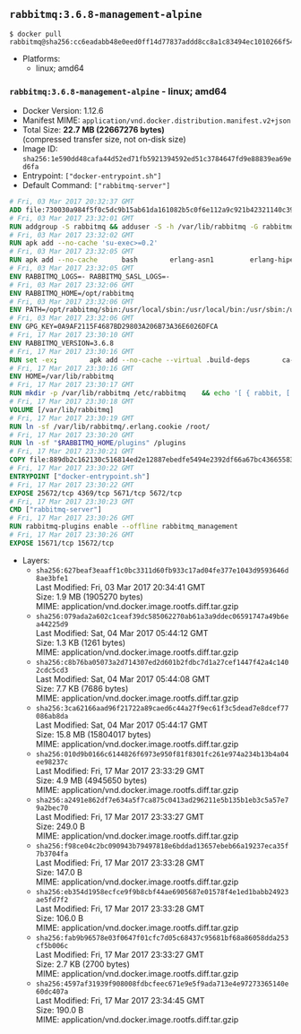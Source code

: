 ## `rabbitmq:3.6.8-management-alpine`

```console
$ docker pull rabbitmq@sha256:cc6eadabb48e0eed0ff14d77837addd8cc8a1c83494ec1010266f54e5a0f3645
```

-	Platforms:
	-	linux; amd64

### `rabbitmq:3.6.8-management-alpine` - linux; amd64

-	Docker Version: 1.12.6
-	Manifest MIME: `application/vnd.docker.distribution.manifest.v2+json`
-	Total Size: **22.7 MB (22667276 bytes)**  
	(compressed transfer size, not on-disk size)
-	Image ID: `sha256:1e590dd48cafa44d52ed71fb5921394592ed51c3784647fd9e88839ea69ed6fa`
-	Entrypoint: `["docker-entrypoint.sh"]`
-	Default Command: `["rabbitmq-server"]`

```dockerfile
# Fri, 03 Mar 2017 20:32:37 GMT
ADD file:730030a984f5f0c5dc9b15ab61da161082b5c0f6e112a9c921b42321140c3927 in / 
# Fri, 03 Mar 2017 23:32:01 GMT
RUN addgroup -S rabbitmq && adduser -S -h /var/lib/rabbitmq -G rabbitmq rabbitmq
# Fri, 03 Mar 2017 23:32:02 GMT
RUN apk add --no-cache 'su-exec>=0.2'
# Fri, 03 Mar 2017 23:32:05 GMT
RUN apk add --no-cache 		bash 		erlang-asn1 		erlang-hipe 		erlang-crypto 		erlang-eldap 		erlang-inets 		erlang-mnesia 		erlang 		erlang-os-mon 		erlang-public-key 		erlang-sasl 		erlang-ssl 		erlang-syntax-tools 		erlang-xmerl
# Fri, 03 Mar 2017 23:32:05 GMT
ENV RABBITMQ_LOGS=- RABBITMQ_SASL_LOGS=-
# Fri, 03 Mar 2017 23:32:06 GMT
ENV RABBITMQ_HOME=/opt/rabbitmq
# Fri, 03 Mar 2017 23:32:06 GMT
ENV PATH=/opt/rabbitmq/sbin:/usr/local/sbin:/usr/local/bin:/usr/sbin:/usr/bin:/sbin:/bin
# Fri, 03 Mar 2017 23:32:06 GMT
ENV GPG_KEY=0A9AF2115F4687BD29803A206B73A36E6026DFCA
# Fri, 17 Mar 2017 23:30:10 GMT
ENV RABBITMQ_VERSION=3.6.8
# Fri, 17 Mar 2017 23:30:16 GMT
RUN set -ex; 		apk add --no-cache --virtual .build-deps 		ca-certificates 		gnupg 		libressl 		tar 		xz 	; 		wget -O rabbitmq-server.tar.xz "https://www.rabbitmq.com/releases/rabbitmq-server/v${RABBITMQ_VERSION}/rabbitmq-server-generic-unix-${RABBITMQ_VERSION}.tar.xz"; 	wget -O rabbitmq-server.tar.xz.asc "https://www.rabbitmq.com/releases/rabbitmq-server/v${RABBITMQ_VERSION}/rabbitmq-server-generic-unix-${RABBITMQ_VERSION}.tar.xz.asc"; 		export GNUPGHOME="$(mktemp -d)"; 	gpg --keyserver ha.pool.sks-keyservers.net --recv-keys "$GPG_KEY"; 	gpg --batch --verify rabbitmq-server.tar.xz.asc rabbitmq-server.tar.xz; 	rm -r "$GNUPGHOME" rabbitmq-server.tar.xz.asc; 		mkdir -p "$RABBITMQ_HOME"; 	tar 		--extract 		--verbose 		--file rabbitmq-server.tar.xz 		--directory "$RABBITMQ_HOME" 		--strip-components 1 	; 	rm rabbitmq-server.tar.xz; 		grep -qE '^SYS_PREFIX=\$\{RABBITMQ_HOME\}$' "$RABBITMQ_HOME/sbin/rabbitmq-defaults"; 	sed -ri 's!^(SYS_PREFIX=).*$!\1!g' "$RABBITMQ_HOME/sbin/rabbitmq-defaults"; 	grep -qE '^SYS_PREFIX=$' "$RABBITMQ_HOME/sbin/rabbitmq-defaults"; 		apk del .build-deps
# Fri, 17 Mar 2017 23:30:16 GMT
ENV HOME=/var/lib/rabbitmq
# Fri, 17 Mar 2017 23:30:17 GMT
RUN mkdir -p /var/lib/rabbitmq /etc/rabbitmq 	&& echo '[ { rabbit, [ { loopback_users, [ ] } ] } ].' > /etc/rabbitmq/rabbitmq.config 	&& chown -R rabbitmq:rabbitmq /var/lib/rabbitmq /etc/rabbitmq 	&& chmod -R 777 /var/lib/rabbitmq /etc/rabbitmq
# Fri, 17 Mar 2017 23:30:18 GMT
VOLUME [/var/lib/rabbitmq]
# Fri, 17 Mar 2017 23:30:19 GMT
RUN ln -sf /var/lib/rabbitmq/.erlang.cookie /root/
# Fri, 17 Mar 2017 23:30:20 GMT
RUN ln -sf "$RABBITMQ_HOME/plugins" /plugins
# Fri, 17 Mar 2017 23:30:21 GMT
COPY file:889db2c162130c516814ed2e12887ebedfe5494e2392df66a67bc436655833fa in /usr/local/bin/ 
# Fri, 17 Mar 2017 23:30:22 GMT
ENTRYPOINT ["docker-entrypoint.sh"]
# Fri, 17 Mar 2017 23:30:22 GMT
EXPOSE 25672/tcp 4369/tcp 5671/tcp 5672/tcp
# Fri, 17 Mar 2017 23:30:23 GMT
CMD ["rabbitmq-server"]
# Fri, 17 Mar 2017 23:30:26 GMT
RUN rabbitmq-plugins enable --offline rabbitmq_management
# Fri, 17 Mar 2017 23:30:26 GMT
EXPOSE 15671/tcp 15672/tcp
```

-	Layers:
	-	`sha256:627beaf3eaaff1c0bc3311d60fb933c17ad04fe377e1043d9593646d8ae3bfe1`  
		Last Modified: Fri, 03 Mar 2017 20:34:41 GMT  
		Size: 1.9 MB (1905270 bytes)  
		MIME: application/vnd.docker.image.rootfs.diff.tar.gzip
	-	`sha256:079ada2a602c1ceaf39dc585062270ab61a3a9ddec06591747a49b6ea44225d9`  
		Last Modified: Sat, 04 Mar 2017 05:44:12 GMT  
		Size: 1.3 KB (1261 bytes)  
		MIME: application/vnd.docker.image.rootfs.diff.tar.gzip
	-	`sha256:c8b76ba05073a2d714307ed2d601b2fdbc7d1a27cef1447f42a4c1402cdc5cd3`  
		Last Modified: Sat, 04 Mar 2017 05:44:08 GMT  
		Size: 7.7 KB (7686 bytes)  
		MIME: application/vnd.docker.image.rootfs.diff.tar.gzip
	-	`sha256:3ca62166aad96f21722a89caed6c44a27f9ec61f3c5dead7e8dcef77086ab8da`  
		Last Modified: Sat, 04 Mar 2017 05:44:17 GMT  
		Size: 15.8 MB (15804017 bytes)  
		MIME: application/vnd.docker.image.rootfs.diff.tar.gzip
	-	`sha256:010d9b0166c6144826f6973e950f81f8301fc261e974a234b13b4a04ee98237c`  
		Last Modified: Fri, 17 Mar 2017 23:33:29 GMT  
		Size: 4.9 MB (4945650 bytes)  
		MIME: application/vnd.docker.image.rootfs.diff.tar.gzip
	-	`sha256:a2491e862df7e634a5f7ca875c0413ad296211e5b135b1eb3c5a57e79a2bec70`  
		Last Modified: Fri, 17 Mar 2017 23:33:27 GMT  
		Size: 249.0 B  
		MIME: application/vnd.docker.image.rootfs.diff.tar.gzip
	-	`sha256:f98ce04c2bc090943b79497818e6bddad13657ebeb66a19237eca35f7b3704fa`  
		Last Modified: Fri, 17 Mar 2017 23:33:28 GMT  
		Size: 147.0 B  
		MIME: application/vnd.docker.image.rootfs.diff.tar.gzip
	-	`sha256:eb354d1958ecfce9f9b8cbf44ae6905687e01578f4e1ed1babb24923ae5fd7f2`  
		Last Modified: Fri, 17 Mar 2017 23:33:28 GMT  
		Size: 106.0 B  
		MIME: application/vnd.docker.image.rootfs.diff.tar.gzip
	-	`sha256:fab9b96578e03f0647f01cfc7d05c68437c95681bf68a86058dda253cf5b006c`  
		Last Modified: Fri, 17 Mar 2017 23:33:27 GMT  
		Size: 2.7 KB (2700 bytes)  
		MIME: application/vnd.docker.image.rootfs.diff.tar.gzip
	-	`sha256:4597af31939f908008fdbcfeec671e9e5f9ada713e4e97273365140e60dc407a`  
		Last Modified: Fri, 17 Mar 2017 23:34:45 GMT  
		Size: 190.0 B  
		MIME: application/vnd.docker.image.rootfs.diff.tar.gzip
